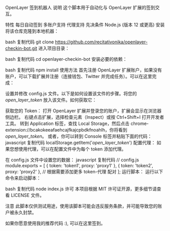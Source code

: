 OpenLayer 签到机器人
说明
这个脚本用于自动化与 OpenLayer 扩展的签到交互。

特性
每日自动签到
多账户支持
代理支持
先决条件
Node.js (版本 12 或更高)
安装
将该仓库克隆到本地机器：

bash
复制代码
git clone https://github.com/recitativonika/openlayer-checkin-bot.git
进入项目目录：

bash
复制代码
cd openlayer-checkin-bot
安装必要的依赖：

bash
复制代码
npm install
使用方法
首先注册 OpenLayer 扩展账户，如果没有账户，可以下载扩展并注册（连接钱包、Twitter 并完成任务）。可以在这里完成：

设置并修改 config.js 文件。以下是如何设置该文件的步骤。将您的 _open_layer_token_ 放入该文件。如何获取它：

获取您的 Token：
打开 OpenLayer 扩展并登录您的账户，扩展会显示在浏览器侧边栏。
右键点击扩展，选择检查元素（Inspect）或按 Ctrl+Shift+I 打开开发者工具。
转到 Application 标签，查找 Local Storage，然后点击 chrome-extension://bcakokeeafaehcajfkajcpbdkfnoahlh，你将看到 _open_layer_token_。
或者，你可以转到 Console 标签并粘贴下面的代码：
javascript
复制代码
localStorage.getItem('_open_layer_token_')
配置代理：
如果您想使用代理，可以在配置文件中为每个 token 添加代理。

在 config.js 文件中设置您的数据：
javascript
复制代码
// config.js
module.exports = [
  { token: 'token1', proxy: 'proxy1' },
  { token: 'token2', proxy: 'proxy2' },
  // 根据需要添加更多 token-代理 配对
];
运行脚本：
运行以下命令来启动脚本：

bash
复制代码
node index.js
许可
本项目根据 MIT 许可证开源，更多细节请查看 LICENSE 文件。

注意
此脚本仅供测试用途，使用该脚本可能会违反服务条款，并可能导致您的账户被永久封禁。

如果你愿意使用我的推荐代码 :), 可以在这里签到。
